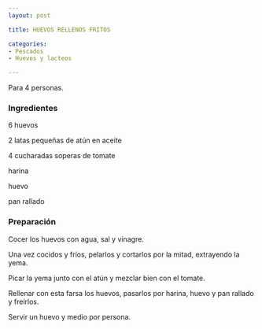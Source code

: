 ```yaml
---
layout: post

title: HUEVOS RELLENOS FRITOS

categories:
- Pescados
- Huevos y lacteos

---
```

Para 4 personas.

<h3>Ingredientes</h3>

6 huevos

2 latas pequeñas de atún en aceite

4 cucharadas soperas de tomate

harina

huevo

pan rallado

<h3>Preparación</h3>

Cocer los huevos con agua, sal y vinagre.

Una vez cocidos y fríos, pelarlos y cortarlos por la mitad, extrayendo la yema.

Picar la yema junto con el atún y mezclar bien con el tomate.

Rellenar con esta farsa los huevos, pasarlos por harina, huevo y pan rallado y freírlos.

Servir un huevo y medio por persona.